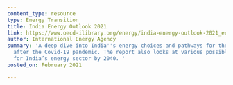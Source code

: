 ```yaml
---
content_type: resource
type: Energy Transition
title: India Energy Outlook 2021
link: https://www.oecd-ilibrary.org/energy/india-energy-outlook-2021_ec2fd78d-en
author: International Energy Agency
summary: 'A deep dive into India''s energy choices and pathways for the future, especially
  after the Covid-19 pandemic. The report also looks at various possible scenarios
  for India’s energy sector by 2040. '
posted_on: February 2021

---
```

